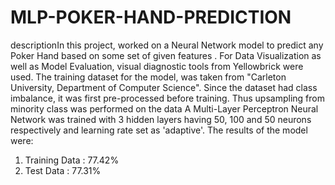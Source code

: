 # MLP-POKER-HAND-PREDICTION
descriptionIn this project, worked on a Neural Network model to predict any Poker Hand based on some set of given features . For Data Visualization as well as Model Evaluation, visual diagnostic tools from Yellowbrick were used. The training dataset for the model, was taken from "Carleton University, Department of Computer Science".
Since the dataset had class imbalance, it was first pre-processed before training. Thus upsampling from minority class was performed on the data
A Multi-Layer Perceptron Neural Network was trained with 3 hidden layers having 50, 100 and 50 neurons respectively and learning rate set as 'adaptive'.
The results of the model were:
1) Training Data : 77.42%
2) Test Data : 77.31%


